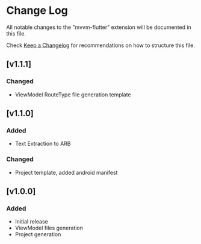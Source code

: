 # Change Log

All notable changes to the "mvvm-flutter" extension will be documented in this file.

Check [Keep a Changelog](http://keepachangelog.com/) for recommendations on how to structure this file.

## [v1.1.1]

### Changed

- ViewModel RouteType file generation template

## [v1.1.0]

### Added

- Text Extraction to ARB

### Changed

- Project template, added android manifest

## [v1.0.0]

### Added

- Initial release
- ViewModel files generation
- Project generation
